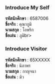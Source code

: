 ### Introduce My Self
**รหัสนักศึกษา**  : 6587006<br>
**ชื่อจริง** : คุณาภูมิ<br>
**นามสกุล** : โอพริก<br>
**ชื่อเล่น** : ภูมิbr>

### Introduce Visitor
**รหัสนักศึกษา**  : 65XXXXX<br>
**ชื่อจริง** : นิภาพร<br>
**นามสกุล** : กาญจนา<br>
**ชื่อเล่น** : มิว<br>

